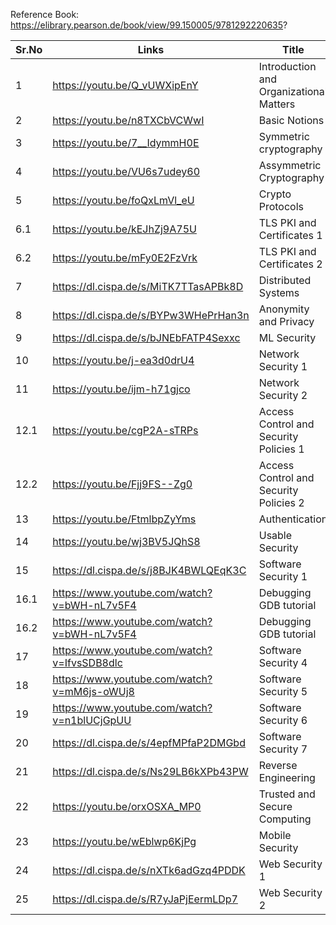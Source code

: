 Reference Book: https://elibrary.pearson.de/book/view/99.150005/9781292220635?

|Sr.No |Links| Title | 
|-|-|-|
| 1 | https://youtu.be/Q_vUWXipEnY | Introduction and Organizational Matters|
| 2 | https://youtu.be/n8TXCbVCWwI | Basic Notions |
| 3 | https://youtu.be/7__IdymmH0E | Symmetric cryptography |
| 4 | https://youtu.be/VU6s7udey60 | Assymmetric Cryptography |
| 5 | https://youtu.be/foQxLmVl_eU | Crypto Protocols |
| 6.1 | https://youtu.be/kEJhZj9A75U | TLS PKI and Certificates 1 |
| 6.2 | https://youtu.be/mFy0E2FzVrk | TLS PKI and Certificates 2 | 
| 7 | https://dl.cispa.de/s/MiTK7TTasAPBk8D| Distributed Systems |
| 8 | https://dl.cispa.de/s/BYPw3WHePrHan3n| Anonymity and Privacy |
| 9 | https://dl.cispa.de/s/bJNEbFATP4Sexxc| ML Security |
| 10 | https://youtu.be/j-ea3d0drU4| Network Security 1 |
| 11 | https://youtu.be/ijm-h71gjco| Network Security 2 |
| 12.1 | https://youtu.be/cgP2A-sTRPs| Access Control and Security Policies 1|
| 12.2 | https://youtu.be/Fjj9FS--Zg0| Access Control and Security Policies 2|
| 13 | https://youtu.be/FtmlbpZyYms| Authentication |
| 14 | https://youtu.be/wj3BV5JQhS8| Usable Security |
| 15 | https://dl.cispa.de/s/j8BJK4BWLQEqK3C| Software Security 1 |
| 16.1 | https://www.youtube.com/watch?v=bWH-nL7v5F4| Debugging GDB tutorial |
| 16.2 | https://www.youtube.com/watch?v=bWH-nL7v5F4| Debugging GDB tutorial |
| 17 | https://www.youtube.com/watch?v=IfvsSDB8dlc| Software Security 4 |
| 18 | https://www.youtube.com/watch?v=mM6js-oWUj8| Software Security 5 |
| 19 | https://www.youtube.com/watch?v=n1blUCjGpUU| Software Security 6 |
| 20 | https://dl.cispa.de/s/4epfMPfaP2DMGbd| Software Security 7 | 
| 21 | https://dl.cispa.de/s/Ns29LB6kXPb43PW| Reverse Engineering |
| 22 | https://youtu.be/orxOSXA_MP0| Trusted and Secure Computing |
| 23 | https://youtu.be/wEblwp6KjPg| Mobile Security |
| 24 | https://dl.cispa.de/s/nXTk6adGzq4PDDK| Web Security 1 |
| 25 | https://dl.cispa.de/s/R7yJaPjEermLDp7| Web Security 2 |


